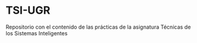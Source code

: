 # TSI-UGR
Repositorio con el contenido de las prácticas de la asignatura Técnicas de los Sistemas Inteligentes
